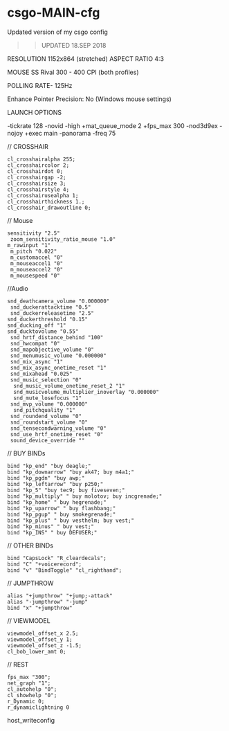 # csgo-MAIN-cfg
Updated version of my csgo config 


>> UPDATED 18.SEP 2018

RESOLUTION   		  1152x864 (stretched)
ASPECT RATIO          	  4:3

MOUSE                        SS Rival 300   - 400 CPI (both profiles)

  POLLING RATE-              125Hz
  
  Enhance Pointer Precision: No (Windows mouse settings)
  
  LAUNCH OPTIONS
  
  -tickrate 128 -novid -high +mat_queue_mode 2 +fps_max 300 -nod3d9ex -nojoy +exec main -panorama -freq 75


// CROSSHAIR

  	cl_crosshairalpha 255;
 	cl_crosshaircolor 2; 
	cl_crosshairdot 0;
 	cl_crosshairgap -2;
 	cl_crosshairsize 3;
 	cl_crosshairstyle 4;
 	cl_crosshairusealpha 1;
 	cl_crosshairthickness 1.;
 	cl_crosshair_drawoutline 0;
	
  // Mouse
  
  	sensitivity "2.5"
 	 zoom_sensitivity_ratio_mouse "1.0"
  	m_rawinput "1"
 	 m_pitch "0.022"
 	 m_customaccel "0"
 	 m_mouseaccel1 "0"
 	 m_mouseaccel2 "0"
 	 m_mousespeed "0" 
  
  //Audio
  
  	snd_deathcamera_volume "0.000000"
 	 snd_duckerattacktime "0.5"
 	 snd_duckerreleasetime "2.5"
  	snd_duckerthreshold "0.15"
  	snd_ducking_off "1"
  	snd_ducktovolume "0.55"
 	 snd_hrtf_distance_behind "100"
 	 snd_hwcompat "0"
 	 snd_mapobjective_volume "0"
 	 snd_menumusic_volume "0.000000"
 	 snd_mix_async "1"
 	 snd_mix_async_onetime_reset "1"
 	 snd_mixahead "0.025" 
 	 snd_music_selection "0"
	  snd_music_volume_onetime_reset_2 "1"
	  snd_musicvolume_multiplier_inoverlay "0.000000"
	  snd_mute_losefocus "1"
 	 snd_mvp_volume "0.000000"
	  snd_pitchquality "1"
 	 snd_roundend_volume "0"
 	 snd_roundstart_volume "0"
 	 snd_tensecondwarning_volume "0"
 	 snd_use_hrtf_onetime_reset "0"
 	 sound_device_override ""
  
  // BUY BINDs

	bind "kp_end" "buy deagle;"
	bind "kp_downarrow" "buy ak47; buy m4a1;"
	bind "kp_pgdn" "buy awp;"
	bind "kp_leftarrow" "buy p250;"
	bind "kp_5" "buy tec9; buy fiveseven;"
	bind "kp_multiply" " buy molotov; buy incgrenade;"
	bind "kp_home" " buy hegrenade;"
	bind "kp_uparrow" " buy flashbang;"
	bind "kp_pgup" " buy smokegrenade;"
	bind "kp_plus" " buy vesthelm; buy vest;"
	bind "kp_minus" " buy vest;"
	bind "kp_INS" " buy DEFUSER;"
	
	
 // OTHER BINDs
	
	bind "CapsLock" "R_cleardecals";
	bind "C" "+voicerecord";
	bind "v" "BindToggle" "cl_righthand";
	
	
// JUMPTHROW
	
	alias "+jumpthrow" "+jump;-attack"
	alias "-jumpthrow" "-jump"
	bind "x" "+jumpthrow"
	
// VIEWMODEL
	
	viewmodel_offset_x 2.5;
	viewmodel_offset_y 1;
	viewmodel_offset_z -1.5;
	cl_bob_lower_amt 0;
	
// REST

	fps_max "300";
	net_graph "1";
	cl_autohelp "0";
	cl_showhelp "0";
	r_Dynamic 0;
	r_dynamiclightning 0
	


	
	

host_writeconfig



